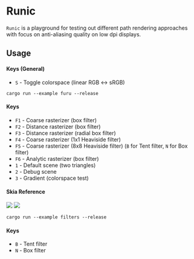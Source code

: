 # Runic

`Runic` is a playground for testing out different path rendering approaches with focus on anti-aliasing quality on low dpi displays.


## Usage

#### Keys (General)
- `S` - Toggle colorspace (linear RGB <-> sRGB)

```
cargo run --example furu --release
```
#### Keys
- `F1` - Coarse rasterizer (box filter)
- `F2` - Distance rasterizer (box filter)
- `F3` - Distance rasterizer (radial box filter)
- `F4` - Coarse rasterizer (1x1 Heaviside filter)
- `F5` - Coarse rasterizer (8x8 Heaviside filter) (`B` for Tent filter, `N` for Box filter)
- `F6` - Analytic rasterizer (box filter)
- `1` - Default scene (two triangles)
- `2` - Debug scene
- `3` - Gradient (colorspace test)

#### Skia Reference
<a href='https://fiddle.skia.org/c/25d2497967fe0301c9bf09d2bba22b16'><img src='https://fiddle.skia.org/i/25d2497967fe0301c9bf09d2bba22b16_raster.png'></a>
<a href='https://fiddle.skia.org/c/ba33a19f376b94a8c2a750cb69527e24'><img src='https://fiddle.skia.org/i/ba33a19f376b94a8c2a750cb69527e24_raster.png'></a>

```
cargo run --example filters --release
```
#### Keys
- `B` - Tent filter
- `N` - Box filter
